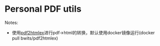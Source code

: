 # Personal PDF utils
Notes:
- 使用[pdf2htmlex](https://github.com/coolwanglu/pdf2htmlEX)进行pdf->html的转换，默认使用docker镜像运行(docker pull bwits/pdf2htmlex)

